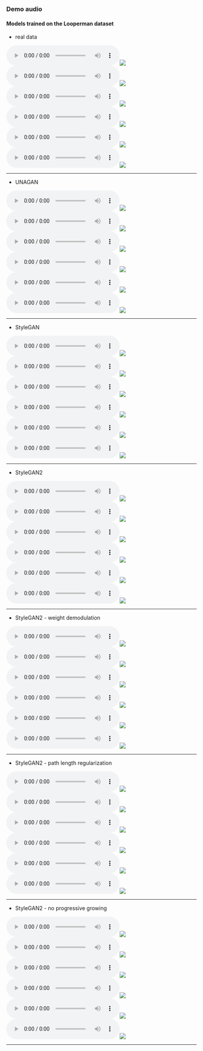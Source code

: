 ### Demo audio


#### Models trained on the Looperman dataset


* real data

<div id="wrap">
    <div>
        <audio src="demo_page/loooperman/real_data/wav/0range Trap Drums 1_ZantriKX_10th Aug 2019_140_Trap_Drum_E_1.wav" controls="" preload=""></audio><img src="demo_page/loooperman/real_data/fig/0range Trap Drums 1_ZantriKX_10th Aug 2019_140_Trap_Drum_E_1.png">
    </div>
    <div>
        <audio src="demo_page/loooperman/real_data/wav/011 Dubstep Drums 140 Bpm_ST3RL1NG_5th Nov 2011_140_Dubstep_Drum_Unknown_7.wav" controls="" preload=""></audio><img src="demo_page/loooperman/real_data/fig/011 Dubstep Drums 140 Bpm_ST3RL1NG_5th Nov 2011_140_Dubstep_Drum_Unknown_7.png">
    </div>
    <div>
        <audio src="demo_page/loooperman/real_data/wav/0815 Club Drums_DasDimaBeatz_20th Jul 2019_126_EDM_Drum_E_13.wav" controls="" preload=""></audio><img src="demo_page/loooperman/real_data/fig/0815 Club Drums_DasDimaBeatz_20th Jul 2019_126_EDM_Drum_E_13.png">
    </div>
</div>

<div id="wrap">
    <div>
        <audio src="demo_page/loooperman/real_data/wav/Zomboy Crazy Dubstep Drum Beat_digitalSKYY_24th Aug 2013_140_Dubstep_Drum_Unknown_5.wav" controls="" preload=""></audio><img src="demo_page/loooperman/real_data/fig/Zomboy Crazy Dubstep Drum Beat_digitalSKYY_24th Aug 2013_140_Dubstep_Drum_Unknown_5.png">
    </div>
    <div>
        <audio src="demo_page/loooperman/real_data/wav/Zotiyac Type Drums_ShakotanZ_27th Oct 2018_130_Trap_Drum_Unknown_2.wav" controls="" preload=""></audio><img src="demo_page/loooperman/real_data/fig/Zotiyac Type Drums_ShakotanZ_27th Oct 2018_130_Trap_Drum_Unknown_2.png">
    </div>
    <div>
        <audio src="demo_page/loooperman/real_data/wav/Zumde Beat_Fanto8BC_11th Mar 2018_90_Ambient_Drum_Unknown_1.wav" controls="" preload=""></audio><img src="demo_page/loooperman/real_data/fig/Zumde Beat_Fanto8BC_11th Mar 2018_90_Ambient_Drum_Unknown_1.png">
    </div>
</div>

<hr>

* UNAGAN

<div id="wrap">
    <div>
        <audio src="demo_page/loooperman/unagan/wav/1.wav" controls="" preload=""></audio><img src="demo_page/loooperman/unagan/fig/1.png">
    </div>
    <div>
        <audio src="demo_page/loooperman/unagan/wav/2.wav" controls="" preload=""></audio><img src="demo_page/loooperman/unagan/fig/2.png">
    </div>
    <div>
       <audio src="demo_page/loooperman/unagan/wav/3.wav" controls="" preload=""></audio><img src="demo_page/loooperman/unagan/fig/3.png">
    </div>
</div>

<div id="wrap">
    <div>
        <audio src="demo_page/loooperman/unagan/wav/251.wav" controls="" preload=""></audio><img src="demo_page/loooperman/unagan/fig/251.png">
    </div>
    <div>
        <audio src="demo_page/loooperman/unagan/wav/312.wav" controls="" preload=""></audio><img src="demo_page/loooperman/unagan/fig/312.png">
    </div>
    <div>
        <audio src="demo_page/loooperman/unagan/wav/456.wav" controls="" preload=""></audio><img src="demo_page/loooperman/unagan/fig/456.png">
    </div>
</div>

<hr>

* StyleGAN

<div id="wrap">
    <div>
        <audio src="demo_page/loooperman/stylegan_rerun/wav/audio_4.wav" controls="" preload=""></audio><img src="demo_page/loooperman/stylegan_rerun/fig/spectrogram_4.png">
    </div>
    <div>
        <audio src="demo_page/loooperman/stylegan_rerun/wav/audio_22.wav" controls="" preload=""></audio><img src="demo_page/loooperman/stylegan_rerun/fig/spectrogram_22.png">
    </div>
    <div>
        <audio src="demo_page/loooperman/stylegan_rerun/wav/audio_54.wav" controls="" preload=""></audio><img src="demo_page/loooperman/stylegan_rerun/fig/spectrogram_54.png">
    </div>
</div>

<div id="wrap">
    <div>
        <audio src="demo_page/loooperman/stylegan_rerun/wav/audio_116.wav" controls="" preload=""></audio><img src="demo_page/loooperman/stylegan_rerun/fig/spectrogram_116.png">
    </div>
    <div>
        <audio src="demo_page/loooperman/stylegan_rerun/wav/audio_155.wav" controls="" preload=""></audio><img src="demo_page/loooperman/stylegan_rerun/fig/spectrogram_155.png">
    </div>
    <div>
        <audio src="demo_page/loooperman/stylegan_rerun/wav/audio_159.wav" controls="" preload=""></audio><img src="demo_page/loooperman/stylegan_rerun/fig/spectrogram_159.png">
    </div>
</div>

<hr>

* StyleGAN2

<div id="wrap">
    <div>
        <audio src="demo_page/loooperman/stylegan2/wav/9.wav" controls="" preload=""></audio><img src="demo_page/loooperman/stylegan2/fig/000009.png">
    </div>
    <div>
        <audio src="demo_page/loooperman/stylegan2/wav/15.wav" controls="" preload=""></audio><img src="demo_page/loooperman/stylegan2/fig/000015.png">
    </div>
    <div>
        <audio src="demo_page/loooperman/stylegan2/wav/40.wav" controls="" preload=""></audio><img src="demo_page/loooperman/stylegan2/fig/000040.png">
    </div>
</div>

<div id="wrap">
    <div>
        <audio src="demo_page/loooperman/stylegan2/wav/10.wav" controls="" preload=""></audio><img src="demo_page/loooperman/stylegan2/fig/000010.png">
    </div>
    <div>
        <audio src="demo_page/loooperman/stylegan2/wav/26.wav" controls="" preload=""></audio><img src="demo_page/loooperman/stylegan2/fig/000026.png">
    </div>
    <div>
        <audio src="demo_page/loooperman/stylegan2/wav/55.wav" controls="" preload=""></audio><img src="demo_page/loooperman/stylegan2/fig/000055.png">
    </div>
</div>

<hr>

* StyleGAN2 - weight demodulation 

<div id="wrap">
    <div>
        <audio src="demo_page/loooperman/C_sgarc/wav/5.wav" controls="" preload=""></audio><img src="demo_page/loooperman/C_sgarc/fig/000005.png">
    </div>
    <div>
        <audio src="demo_page/loooperman/C_sgarc/wav/394.wav" controls="" preload=""></audio><img src="demo_page/loooperman/C_sgarc/fig/000394.png">
    </div>
    <div>
        <audio src="demo_page/loooperman/C_sgarc/wav/497.wav" controls="" preload=""></audio><img src="demo_page/loooperman/C_sgarc/fig/000497.png">
    </div>
</div>

<div id="wrap">
    <div>
        <audio src="demo_page/loooperman/C_sgarc/wav/505.wav" controls="" preload=""></audio><img src="demo_page/loooperman/C_sgarc/fig/000505.png">
    </div>
    <div>
        <audio src="demo_page/loooperman/C_sgarc/wav/676.wav" controls="" preload=""></audio><img src="demo_page/loooperman/C_sgarc/fig/000676.png">
    </div>
    <div>
        <audio src="demo_page/loooperman/C_sgarc/wav/789.wav" controls="" preload=""></audio><img src="demo_page/loooperman/C_sgarc/fig/000789.png">
    </div>
</div>

<hr>

* StyleGAN2 - path length regularization

<div id="wrap">
    <div>
        <audio src="demo_page/loooperman/B_nopath/wav/3.wav" controls="" preload=""></audio><img src="demo_page/loooperman/B_nopath/fig/000003.png">
    </div>
    <div>
        <audio src="demo_page/loooperman/B_nopath/wav/272.wav" controls="" preload=""></audio><img src="demo_page/loooperman/B_nopath/fig/000272.png">
    </div>
    <div>
        <audio src="demo_page/loooperman/B_nopath/wav/497.wav" controls="" preload=""></audio><img src="demo_page/loooperman/B_nopath/fig/000497.png">
    </div>
</div>

<div id="wrap">
    <div>
        <audio src="demo_page/loooperman/B_nopath/wav/1004.wav" controls="" preload=""></audio><img src="demo_page/loooperman/B_nopath/fig/001004.png">
    </div>
    <div>
        <audio src="demo_page/loooperman/B_nopath/wav/1274.wav" controls="" preload=""></audio><img src="demo_page/loooperman/B_nopath/fig/001274.png">
    </div>
    <div>
        <audio src="demo_page/loooperman/B_nopath/wav/1498.wav" controls="" preload=""></audio><img src="demo_page/loooperman/B_nopath/fig/001498.png">
    </div>
</div>

<hr>

* StyleGAN2 - no progressive growing

<div id="wrap">
    <div>
        <audio src="demo_page/loooperman/A_pg/wav/1.wav" controls="" preload=""></audio><img src="demo_page/loooperman/A_pg/fig/000001_4.png">
    </div>
    <div>
        <audio src="demo_page/loooperman/A_pg/wav/502.wav" controls="" preload=""></audio><img src="demo_page/loooperman/A_pg/fig/000502_4.png">
    </div>
    <div>
        <audio src="demo_page/loooperman/A_pg/wav/1004.wav" controls="" preload=""></audio><img src="demo_page/loooperman/A_pg/fig/001004_4.png">
    </div>
</div>

<div id="wrap">
    <div>
        <audio src="demo_page/loooperman/A_pg/wav/1005.wav" controls="" preload=""></audio><img src="demo_page/loooperman/A_pg/fig/001005_4.png">
    </div>
    <div>
        <audio src="demo_page/loooperman/A_pg/wav/1505.wav" controls="" preload=""></audio><img src="demo_page/loooperman/A_pg/fig/001505_4.png">
    </div>
    <div>
        <audio src="demo_page/loooperman/A_pg/wav/1995.wav" controls="" preload=""></audio><img src="demo_page/loooperman/A_pg/fig/001995_4.png">
    </div>
</div>

<hr>